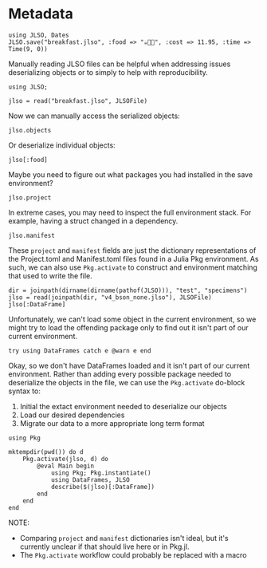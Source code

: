 # Metadata

```@setup metadata-example
using JLSO, Dates
JLSO.save("breakfast.jlso", :food => "☕️🥓🍳", :cost => 11.95, :time => Time(9, 0))
```

Manually reading JLSO files can be helpful when addressing issues deserializing objects or to simply to help with reproducibility.

```@example metadata-example
using JLSO;

jlso = read("breakfast.jlso", JLSOFile)
```

Now we can manually access the serialized objects:
```@example metadata-example
jlso.objects
```

Or deserialize individual objects:
```@example metadata-example
jlso[:food]
```

Maybe you need to figure out what packages you had installed in the save environment?
```@example metadata-example
jlso.project
```

In extreme cases, you may need to inspect the full environment stack.
For example, having a struct changed in a dependency.
```@example metadata-example
jlso.manifest
```

These `project` and `manifest` fields are just the dictionary representations of the Project.toml and Manifest.toml files found in a Julia Pkg environment.
As such, we can also use `Pkg.activate` to construct and environment matching that used to write the file.
```@example metadata-example
dir = joinpath(dirname(dirname(pathof(JLSO))), "test", "specimens")
jlso = read(joinpath(dir, "v4_bson_none.jlso"), JLSOFile)
jlso[:DataFrame]
```

Unfortunately, we can't load some object in the current environment, so we might try to load the offending package only to find out it isn't part of our current environment.
```@example metadata-example
try using DataFrames catch e @warn e end
```

Okay, so we don't have DataFrames loaded and it isn't part of our current environment.
Rather than adding every possible package needed to deserialize the objects in the file, we can use the `Pkg.activate` do-block syntax to:

1. Initial the extact environment needed to deserialize our objects
2. Load our desired dependencies
3. Migrate our data to a more appropriate long term format

```@example metadata-example
using Pkg

mktempdir(pwd()) do d
    Pkg.activate(jlso, d) do
        @eval Main begin
            using Pkg; Pkg.instantiate()
            using DataFrames, JLSO
            describe($(jlso)[:DataFrame])
        end
    end
end
```


NOTE:
- Comparing `project` and `manifest` dictionaries isn't ideal, but it's currently unclear if that should live here or in Pkg.jl.
- The `Pkg.activate` workflow could probably be replaced with a macro
